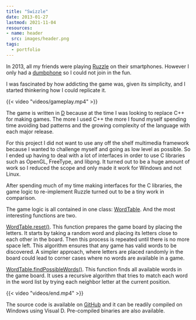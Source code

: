 ```yaml
---
title: "Swizzle"
date: 2013-01-27
lastmod: 2021-11-04
resources:
- name: header
  src: images/header.png
tags:
  - portfolio
---
```


In 2013, all my friends were playing [Ruzzle](https://en.wikipedia.org/wiki/Ruzzle) on their smartphones. However I only had a [dumbphone](https://en.wiktionary.org/wiki/dumbphone) so I could not join in the fun.

I was fascinated by how addicting the game was, given its simplicity, and I started thinkering how I could replicate it.

{{< video "videos/gameplay.mp4" >}}

The game is written in [D](https://dlang.org/) because at the time I was looking to replace C++ for making games. The more I used C++ the more I found myself spending time avoiding bad patterns and the growing complexity of the language with each major release.

For this project I did not want to use any off the shelf multimedia framework because I wanted to challenge myself and going as low level as possible. So I ended up having to deal with a lot of interfaces in order to use C libraries such as OpenGL, FreeType, and libpng. It turned out to be a huge amount of work so I reduced the scope and only made it work for Windows and not Linux.

After spending much of my time making interfaces for the C libraries, the game logic to re-implement Ruzzle turned out to be a tiny work in comparison.

The game logic is all contained in one class: [WordTable](https://github.com/skilion/swizzle/blob/master/word_table.d). And the most interesting functions are two.

[WordTable.reset()](https://github.com/skilion/swizzle/blob/a2e788be864b15880b18407250bdb9009a3f5e95/word_table.d#L33). This function prepares the game board by placing the letters. It starts by taking a random word and placing its letters close to each other in the board. Then this process is repeated until there is no more space left. This algorithm ensures that any game has valid words to be discovered. A simpler approach, where letters are placed randomly in the board could lead to corner cases where no words are available in a game.

[WordTable.findPossibleWords()](https://github.com/skilion/swizzle/blob/a2e788be864b15880b18407250bdb9009a3f5e95/word_table.d#L128). This function finds all available words in the game board. It uses a recursive algorithm that tries to match each word in the word list by trying each neighbor letter at the current position.

{{< video "videos/end.mp4" >}}

The source code is available on [GitHub](https://github.com/skilion/swizzle) and it can be readily compiled on Windows using Visual D. Pre-compiled binaries are also available.